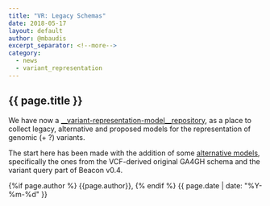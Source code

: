 ```yaml
---
title: "VR: Legacy Schemas"
date: 2018-05-17
layout: default
author: @mbaudis
excerpt_separator: <!--more-->
category:
  - news
  - variant_representation
---
```


## {{ page.title }}

<!--   Please edit the title above.                                 -->
<!--   Please edit the author above.                                -->
<!--   Please edit the category above if not "news".                -->
<!--   You may replace the `{{ page.title }}` above with your text. -->

<!--  CONTENT  -->

We have now a [__variant-representation-model__repository](https://github.com/ga4gh-gks/variant-representation-model/), as a place to collect legacy, alternative and proposed models for the representation of genomic (+ ?) variants.

<!--more-->

The start here has been made with the addition of some [alternative models](https://github.com/ga4gh-gks/variant-representation-model/tree/master/alternative-models), specifically the ones from the VCF-derived original GA4GH schema and the variant query part of Beacon v0.4.

<!-- / CONTENT -->

<div class="pagestamp">
{%if page.author %}
  {{page.author}},
{% endif %}
{{ page.date | date: "%Y-%m-%d" }}
</div>
